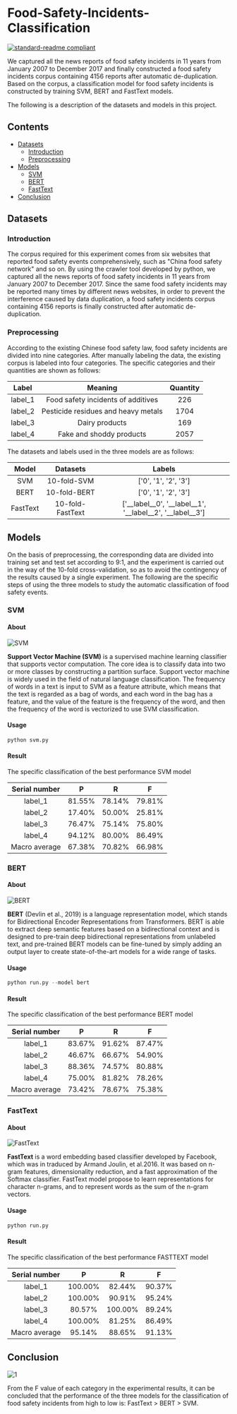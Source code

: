 

# Food-Safety-Incidents-Classification

[![standard-readme compliant](https://img.shields.io/badge/Food%20Safety%20Incidents-Classification-brightgreen.svg?style=flat)](https://github.com/LeoWang91/Food-Safety-Incidents-Classification)

We captured all the news reports of food safety incidents in 11 years from January 2007 to December 2017 and finally constructed a food safety incidents corpus containing 4156 reports after automatic de-duplication. Based on the corpus, a classification model for food safety incidents is constructed by training SVM,  BERT and FastText models.

The following is a description of the datasets and models in this project.


## Contents

- [Datasets](#Datasets)
  - [Introduction](#Introduction)
  - [Preprocessing](#Preprocessing)
- [Models](#Models)
  - [SVM](#SVM)
  - [BERT](#BERT)
  - [FastText](#FastText)
- [Conclusion](#Conclusion)

## Datasets

### Introduction

The corpus required for this experiment comes from six websites that reported food safety events comprehensively, such as "China food safety network" and so on. By using the crawler tool developed by python, we captured all the news reports of food safety incidents in 11 years from January 2007 to December 2017. Since the same food safety incidents may be reported many times by different news websites, in order to prevent the interference caused by data duplication, a food safety incidents corpus containing 4156 reports is finally constructed after automatic de-duplication. 

### Preprocessing

According to the existing Chinese food safety law, food safety incidents are divided into nine categories. After manually labeling the data, the existing corpus is labeled into four categories. The specific categories and their quantities are shown as follows:

|  Label  |               Meaning                | Quantity |
| :-----: | :----------------------------------: | :------: |
| label_1 | Food  safety incidents of additives  |   226    |
| label_2 | Pesticide  residues and heavy metals |   1704   |
| label_3 |            Dairy products            |   169    |
| label_4 |      Fake  and shoddy products       |   2057   |

The datasets and labels used in the three models are as follows:

|  Model   |     Datasets     |                          Labels                          |
| :------: | :--------------: | :------------------------------------------------------: |
|   SVM    |   10-fold-SVM    |                   ['0', '1', '2', '3']                   |
|   BERT   |   10-fold-BERT   |                   ['0', '1', '2', '3']                   |
| FastText | 10-fold-FastText | ['__label__0', '__label__1', '__label__2', '__label__3'] |

## Models

On the basis of preprocessing, the corresponding data are divided into training set and test set according to 9:1, and the experiment is carried out in the way of the 10-fold cross-validation, so as to avoid the contingency of the results caused by a single experiment. The following are the specific steps of using the three models to study the automatic classification of food safety events.

### SVM

#### About

![SVM](https://user-images.githubusercontent.com/60532543/154809178-a19786f8-c89b-42bf-8dff-8d799a6d34e3.png)

**Support Vector Machine (SVM)** is a supervised machine learning classifier that supports vector computation. The core idea is to classify data into two or more classes by constructing a partition surface. Support vector machine is widely used in the field of natural language classification. The frequency of words in a text is input to SVM as a feature attribute, which means that the text is regarded as a bag of words, and each word in the bag has a feature, and the value of the feature is the frequency of the word, and then the frequency of the word is vectorized to use SVM classification.

#### Usage

```python
python svm.py
```

#### Result

The specific classification of the best performance SVM model 

| Serial number |   P    |   R    |   F    |
| :-----------: | :----: | :----: | :----: |
|    label_1    | 81.55% | 78.14% | 79.81% |
|    label_2    | 17.40% | 50.00% | 25.81% |
|    label_3    | 76.47% | 75.14% | 75.80% |
|    label_4    | 94.12% | 80.00% | 86.49% |
| Macro average | 67.38% | 70.82% | 66.98% |



### BERT

#### About

![BERT](https://user-images.githubusercontent.com/60532543/154809199-165ecb8f-59c0-4e5c-8478-e91274b507d4.png)

**BERT** (Devlin et al., 2019) is a language representation model, which stands for Bidirectional Encoder Representations from Transformers. BERT is able to extract deep semantic features based on a bidirectional context and is designed to pre-train deep bidirectional representations from unlabeled text, and pre-trained BERT models can be fine-tuned by simply adding an output layer to create state-of-the-art models for a wide range of tasks.

#### Usage

```python
python run.py --model bert
```

#### Result

The specific classification of the best performance BERT model 

| Serial number |   P    |   R    |   F    |
| :-----------: | :----: | :----: | :----: |
|    label_1    | 83.67% | 91.62% | 87.47% |
|    label_2    | 46.67% | 66.67% | 54.90% |
|    label_3    | 88.36% | 74.57% | 80.88% |
|    label_4    | 75.00% | 81.82% | 78.26% |
| Macro average | 73.42% | 78.67% | 75.38% |

### FastText

#### About

![FastText](https://user-images.githubusercontent.com/60532543/154809187-6a83be10-84d5-4e21-9601-baee92c1677e.png)

**FastText** is a word embedding based classifier developed by Facebook, which was in traduced by Armand Joulin, et al.2016. It was based on n-gram features, dimensionality reduction, and a fast approximation of the Softmax classifier. FastText model propose to learn representations for character n-grams, and to represent words as the sum of the n-gram vectors. 

#### Usage

```python
python run.py
```

#### Result

The specific classification of the best performance FASTTEXT model 

| Serial number |    P    |    R    |   F    |
| :-----------: | :-----: | :-----: | :----: |
|    label_1    | 100.00% | 82.44%  | 90.37% |
|    label_2    | 100.00% | 90.91%  | 95.24% |
|    label_3    | 80.57%  | 100.00% | 89.24% |
|    label_4    | 100.00% | 81.25%  | 86.49% |
| Macro average | 95.14%  | 88.65%  | 91.13% |

## Conclusion

![1](https://user-images.githubusercontent.com/60532543/154809221-fb85297e-365e-426e-810d-e236b87d324a.jpg)

From the F value of each category in the experimental results, it can be concluded that the performance of the three models for the classification of food safety incidents from high to low is: FastText > BERT > SVM.

